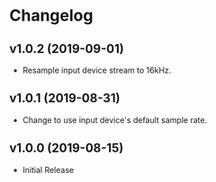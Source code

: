 # Changelog

## v1.0.2 (2019-09-01)
* Resample input device stream to 16kHz.

## v1.0.1 (2019-08-31)
* Change to use input device's default sample rate.

## v1.0.0 (2019-08-15)
* Initial Release
